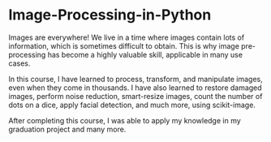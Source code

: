 # Image-Processing-in-Python

Images are everywhere! We live in a time where images contain lots of information, which is sometimes difficult to obtain. This is why image pre-processing has become a highly valuable skill, applicable in many use cases. 

In this course, I have learned to process, transform, and manipulate images, even when they come in thousands. I have also learned to restore damaged images, perform noise reduction, smart-resize images, count the number of dots on a dice, apply facial detection, and much more, using scikit-image. 

After completing this course, I was able to apply my knowledge in my graduation project and many more.
